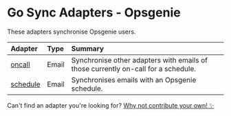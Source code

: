 # Go Sync Adapters - Opsgenie

These adapters synchronise Opsgenie users.

| Adapter                | Type  | Summary                                                                           |
|:-----------------------|:------|:----------------------------------------------------------------------------------|
| [oncall](./oncall)     | Email | Synchronise other adapters with emails of those currently on-call for a schedule. |
| [schedule](./schedule) | Email | Synchronises emails with an Opsgenie schedule.                                    |

Can't find an adapter you're looking for? [Why not contribute your own! ✨](/CONTRIBUTING.md)
